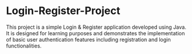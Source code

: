 # Login-Register-Project
This project is a simple Login &amp; Register application developed using Java. It is designed for learning purposes and demonstrates the implementation of basic user authentication features including registration and login functionalities.
